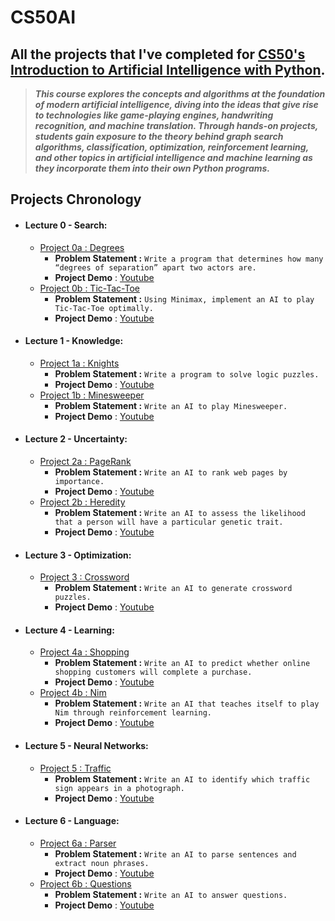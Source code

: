 # CS50AI

## All the projects that I've completed for [CS50's Introduction to Artificial Intelligence with Python](https://www.edx.org/course/cs50s-introduction-to-artificial-intelligence-with-python).

> ***This course explores the concepts and algorithms at the foundation of modern artificial intelligence, diving into the ideas that give rise to technologies like game-playing engines, handwriting recognition, and machine translation. Through hands-on projects, students gain exposure to the theory behind graph search algorithms, classification, optimization, reinforcement learning, and other topics in artificial intelligence and machine learning as they incorporate them into their own Python programs.***

## Projects Chronology
 - #### Lecture 0 -  Search:
    - [Project 0a : Degrees](https://cs50.harvard.edu/ai/projects/0/degrees/)
        - **Problem Statement :** `Write a program that determines how many “degrees of separation” apart two actors are.`
        - **Project Demo** : [Youtube](https://youtu.be/pRtp83e3sjE)
    - [Project 0b : Tic-Tac-Toe](https://cs50.harvard.edu/ai/projects/0/tictactoe/)
        - **Problem Statement :** `Using Minimax, implement an AI to play Tic-Tac-Toe optimally.`
        - **Project Demo** : [Youtube](https://youtu.be/tsZdwRIKH0E)
  - #### Lecture 1 - Knowledge:
    - [Project 1a : Knights](https://cs50.harvard.edu/ai/projects/1/knights/)
        - **Problem Statement :** `Write a program to solve logic puzzles.`
        - **Project Demo** : [Youtube](https://youtu.be/uINC6Wo4R0c)
    - [Project 1b : Minesweeper](https://cs50.harvard.edu/ai/projects/1/minesweeper/)
        - **Problem Statement :** `Write an AI to play Minesweeper.`
        - **Project Demo** : [Youtube](https://youtu.be/Dal0JrioYpg)
  - #### Lecture 2 - Uncertainty:
    - [Project 2a : PageRank](https://cs50.harvard.edu/ai/projects/2/pagerank/)
        - **Problem Statement :** `Write an AI to rank web pages by importance.`
        - **Project Demo** : [Youtube](https://youtu.be/yRf1x3FVEJg)
    - [Project 2b : Heredity](https://cs50.harvard.edu/ai/projects/2/heredity/)
        - **Problem Statement :** `Write an AI to assess the likelihood that a person will have a particular genetic trait.`
        - **Project Demo** : [Youtube](https://youtu.be/dkHPWtyJSzk)
  - #### Lecture 3 - Optimization:
    - [Project 3 : Crossword](https://cs50.harvard.edu/ai/projects/3/crossword/)
        - **Problem Statement :** `Write an AI to generate crossword puzzles.`
        - **Project Demo** : [Youtube](https://youtu.be/zToQOTjHV5g)
  - #### Lecture 4 - Learning:
    - [Project 4a : Shopping](https://cs50.harvard.edu/ai/projects/4/shopping/)
        - **Problem Statement :** `Write an AI to predict whether online shopping customers will complete a purchase.`
        - **Project Demo** : [Youtube](https://youtu.be/L4D6gIVlXhQ)
    - [Project 4b : Nim](https://cs50.harvard.edu/ai/projects/4/nim/)
        - **Problem Statement :** `Write an AI that teaches itself to play Nim through reinforcement learning.`
        - **Project Demo** : [Youtube](https://youtu.be/t96X5lBDR5o)
  - #### Lecture 5 - Neural Networks:
    - [Project 5 : Traffic](https://cs50.harvard.edu/ai/projects/5/traffic/)
        - **Problem Statement :** `Write an AI to identify which traffic sign appears in a photograph.`
        - **Project Demo** : [Youtube](https://youtu.be/HolwrZSQfsA)
  - #### Lecture 6 - Language:
    - [Project 6a : Parser](https://cs50.harvard.edu/ai/projects/6/parser/)
        - **Problem Statement :** `Write an AI to parse sentences and extract noun phrases.`
        - **Project Demo** : [Youtube](https://youtu.be/RNr-RcJA1Ws)
    - [Project 6b : Questions](https://cs50.harvard.edu/ai/projects/6/questions/)
        - **Problem Statement :** `Write an AI to answer questions.`
        - **Project Demo** : [Youtube](https://youtu.be/ZFIcUCY7G_k)
  
